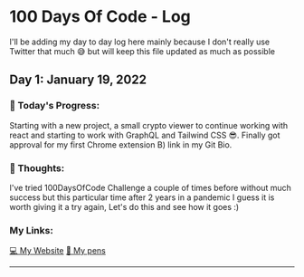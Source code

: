 # 100 Days Of Code - Log
I'll be adding my day to day log here mainly because I don't really use Twitter that much 😅 but will keep this file updated as much as possible 

## Day 1: January 19, 2022

### 📅 Today's Progress:
Starting with a new project, a small crypto viewer to continue working with react and starting to work with GraphQL and Tailwind CSS 😎.
Finally got approval for my first Chrome extension B) link in my Git Bio.

### 🤔 Thoughts:
I've tried 100DaysOfCode Challenge a couple of times before without much success but this particular time after 2 years in a pandemic I guess it is worth giving it a try again, Let's do this and see how it goes :)

### My Links:
[💻 My Website](https://www.thecoderaccoons.com/)
[🧰 My pens](https://codepen.io/dashboard/)
___


